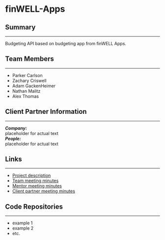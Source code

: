 # finWELL-Apps
## Summary
---
Budgeting API based on budgeting app from finWELL Apps.
## Team Members
---
- Parker Carlson
- Zachary Criswell
- Adam GackenHeimer
- Nathan Malitz
- Alex Thomas
## Client Partner Information
---
***Company:***<br>
placeholder for actual text<br>
***People:***<br>
placeholder for actual text<br>
## Links
---
- [Project description](https://github.com/nmalitz/finWell-Apps/blob/master/ProjectDescription.md)
- [Team meeting minutes](https://github.com/nmalitz/finWell-Apps/blob/meetingminutes/team)
- [Mentor meeting minutes](https://github.com/nmalitz/finwell-Apps/blob/meetingminutes/mentor)
- [Client partner meeting minutes](https://github.com/nmalitz/finWELL-Apps/blob/meetingminutes/clientpartner)
## Code Repositories
---
- example 1
- example 2
- etc.